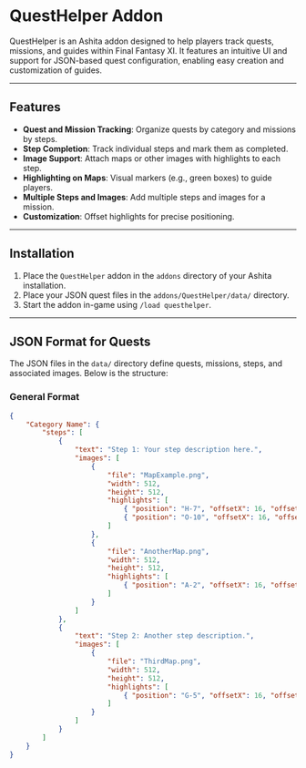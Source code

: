 # QuestHelper Addon

QuestHelper is an Ashita addon designed to help players track quests, missions, and guides within Final Fantasy XI. It features an intuitive UI and support for JSON-based quest configuration, enabling easy creation and customization of guides.

---

## Features

- **Quest and Mission Tracking**: Organize quests by category and missions by steps.
- **Step Completion**: Track individual steps and mark them as completed.
- **Image Support**: Attach maps or other images with highlights to each step.
- **Highlighting on Maps**: Visual markers (e.g., green boxes) to guide players.
- **Multiple Steps and Images**: Add multiple steps and images for a mission.
- **Customization**: Offset highlights for precise positioning.

---

## Installation

1. Place the `QuestHelper` addon in the `addons` directory of your Ashita installation.
2. Place your JSON quest files in the `addons/QuestHelper/data/` directory.
3. Start the addon in-game using `/load questhelper`.

---

## JSON Format for Quests

The JSON files in the `data/` directory define quests, missions, steps, and associated images. Below is the structure:

### General Format

```json
{
    "Category Name": {
        "steps": [
            {
                "text": "Step 1: Your step description here.",
                "images": [
                    {
                        "file": "MapExample.png",
                        "width": 512,
                        "height": 512,
                        "highlights": [
                            { "position": "H-7", "offsetX": 16, "offsetY": 16 },
                            { "position": "O-10", "offsetX": 16, "offsetY": 16 }
                        ]
                    },
                    {
                        "file": "AnotherMap.png",
                        "width": 512,
                        "height": 512,
                        "highlights": [
                            { "position": "A-2", "offsetX": 16, "offsetY": 16 }
                        ]
                    }
                ]
            },
            {
                "text": "Step 2: Another step description.",
                "images": [
                    {
                        "file": "ThirdMap.png",
                        "width": 512,
                        "height": 512,
                        "highlights": [
                            { "position": "G-5", "offsetX": 16, "offsetY": 16 }
                        ]
                    }
                ]
            }
        ]
    }
}
